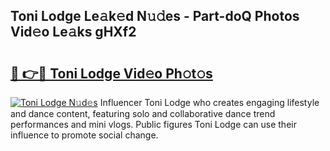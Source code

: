 ## Toni Lodge Le𝚊k𝚎d N𝚞𝚍es - Part-doQ Photos Vid𝚎o Le𝚊ks gHXf2

# <h2><a href="http://fbccsog.evod.top/?m=Toni+Lodge">🔗 👉🔴 Toni Lodge Vid𝚎o Ph𝚘t𝚘s</a></h2>

[![Toni Lodge N𝚞d𝚎s](https://i.imgur.com/8V9OHl7.gif)](http://fbccsog.evod.top/?m=Toni+Lodge)
Influencer Toni Lodge who creates engaging lifestyle and dance content, featuring solo and collaborative dance trend performances and mini vlogs. Public figures Toni Lodge can use their influence to promote social change. 

